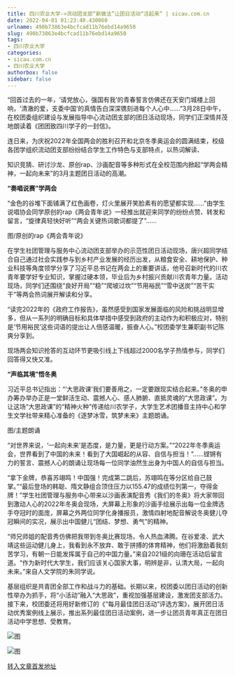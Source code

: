 ```yaml
---
title: 四川农业大学->流动团支部“新做法”让团日活动“活起来” | sicau.com.cn
date: 2022-04-01 01:23:40.430060
urlname: 490b73863e4bcfcad11b76ebd14a9650
slug: 490b73863e4bcfcad11b76ebd14a9650
tags: 
- 四川农业大学
categories:
- sicau.com.cn
- 四川农业大学
authorbox: false
sidebar: false
---
```

“回首过去的一年，‘请党放心，强国有我’的青春誓言仿佛还在天安门城楼上回响，‘清澈的爱，支委中国’的真情告白深深镌刻进每个人心中……”3月28日中午，在校团委组织建设与发展指导中心流动团支部的团日活动现场，同学们正深情并茂地朗读着《团团致四川学子的一封信》。

连日来，为庆祝2022年全国两会的胜利召开和北京冬季奥运会的圆满结束，校级各团学组织流动团支部纷纷结合学生工作特色与支部特点，以热词解读、
<!--more-->
知识竞猜、研讨沙龙、原创rap、沙画配音等多种形式在全校范围内掀起“学两会精神，一起向未来”的3月主题团日活动的高潮。

**“奏唱说赛”学两会**

“金色的谷堆下面铺满了红色画卷，灯火里展开笑脸素有的愿望都实现……”由学生说唱协会同学原创的rap《两会青年说》一经推出就迎来同学的纷纷点赞、转发和留言，“旋律真轻快好听”“两会关键热词歌词都提了”……

图/原创的rap《两会青年说》

在学生社团管理与服务中心流动团支部举办的示范性团日活动现场，唐兴超同学结合自己通过社会实践参与到乡村产业发展的经历出发，从粮食安全、耕地保护、种业科技等角度领学分享了习近平总书记在两会上的重要讲话，他号召新时代的川农青年要学好专业知识，掌握过硬本领，毕业后为乡村振兴贡献川农青年力量。活动现场，同学们还围绕“良好开局”“稳”“爬坡过坎”“节用裕民”“雪中送炭”“苦干实干”等两会热词展开解读和分享。

“读完2022年的《政府工作报告》，虽然感受到国家发展面临的风险和挑战明显增多，但从一系列的明确目标和具体举措中感受到政府的主动作为和积极应对，特别是‘节用裕民’这些词语的提出让人倍感温暖，振奋人心。”校团委学生兼职副书记陈爽分享到。

现场两会知识抢答的互动环节更吸引线上下线超过2000名学子热情参与，同学们回答得又快又准。

**“声临其境”悟冬奥**

习近平总书记指出：“‘大思政课’我们要善用之，一定要跟现实结合起来。”冬奥的申办筹办举办正是一堂鲜活生动、震撼人心、感人肺腑、直抵灵魂的“大思政课”。为让这场“大思政课”的“精神火种”传递给川农学子，大学生艺术团播音主持中心和学生文学社带来精心准备的《逐梦冰雪，筑梦未来》主题朗诵。

图/主题朗诵

“对世界来说，‘一起向未来’是态度，是力量，更是行动方案。”“2022年冬季奥运会，世界看到了中国的未来！看到了大国崛起的从容、自信与担当！”……铿锵有力的誓言、震撼人心的朗诵让现场每一位同学油然生出身为中国人的自信与担当。

“拿下金牌，恭喜苏翊鸣！中国强！完成第二跳后，苏翊鸣在等分区给自己鼓掌。”“最后登场的韩聪、隋文静组合顶住压力以155.47的成绩位列第一，夺得金牌！”学生社团管理与服务中心带来以沙画表演配音秀《我们的冬奥》将大家带回到激动人心的2022年冬奥会现场，大屏幕上形象的沙画手绘展示出每一位金牌选手夺冠时的面庞，屏幕之外两位同学化身播报员，激情四射地配音解说冬奥健儿夺冠瞬间的实况，展示出中国健儿“团结、梦想、勇气”的精神。

“师兄师姐的配音秀仿佛把我带到冬奥比赛现场，令人热血沸腾。在谷爱凌、武大靖这些运动健儿身上，我看到永不放弃、敢于拼搏的体育精神，他们将激励着我刻苦学习，有朝一日能发挥属于自己的中国力量。”来自2021级的向珊在活动后留言道。“作为新时代大学生，我们应该关心国家大事，明辨是非，认清大局，一起向未来。”来自人文学院的朱同学说。

基层组织是共青团全部工作和战斗力的基础。长期以来，校团委以团日活动的创新性举办为抓手，将“小活动”融入“大思政”，重视加强基层建设，激发团支部活力。接下来，校团委还将用好新修订的《“每月最佳团日活动”评选方案》，展开团日活动优秀案例线上展示，推出系列最佳团日活动案例，进一步让团员青年真正在团日活动中学思想、受教育。

![图](https://news.sicau.edu.cn/__local/E/29/E9/A485DB39C0AAD13BDA4131068F0_B922F87C_259F3.jpg)

![图](https://news.sicau.edu.cn/__local/8/AE/23/FC389B1FF07EC37FDB98EED85A5_D94104CC_12FC8.jpg)

[转入文章首发地址](https://news.sicau.edu.cn/info/1078/67163.htm)